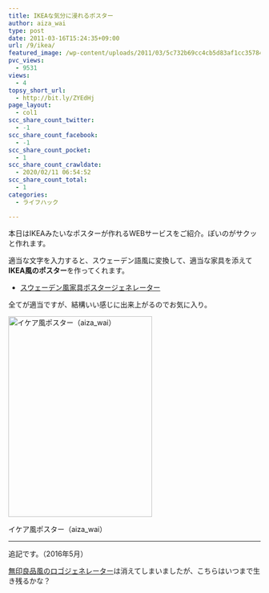 ```yaml
---
title: IKEAな気分に浸れるポスター
author: aiza_wai
type: post
date: 2011-03-16T15:24:35+09:00
url: /9/ikea/
featured_image: /wp-content/uploads/2011/03/5c732b69cc4cb5d83af1cc35784c1860.png
pvc_views:
  - 9531
views:
  - 4
topsy_short_url:
  - http://bit.ly/ZYEdHj
page_layout:
  - col1
scc_share_count_twitter:
  - -1
scc_share_count_facebook:
  - -1
scc_share_count_pocket:
  - 1
scc_share_count_crawldate:
  - 2020/02/11 06:54:52
scc_share_count_total:
  - 1
categories:
  - ライフハック

---
```

本日はIKEAみたいなポスターが作れるWEBサービスをご紹介。ぽいのがサクッと作れます。

<!--more-->

適当な文字を入力すると、スウェーデン語風に変換して、適当な家具を添えて**IKEA風のポスター**を作ってくれます。

  * <a href="http://www.blogadilla.com/2008/05/11/the-blogadilla-swedish-furniture-name-generator/" target="_blank">スウェーデン風家具ポスタージェネレーター</a>

全てが適当ですが、結構いい感じに出来上がるのでお気に入り。

<div id="attachment_58" style="width: 297px" class="wp-caption aligncenter">
  <a href="https://mujiota.com/wp-content/uploads/2011/03/ikeaPos_aiza_wai.jpg"><img aria-describedby="caption-attachment-58" class="size-medium wp-image-58" title="イケア風ポスター（aiza_wai）" src="https://mujiota.com/wp-content/uploads/2011/03/ikeaPos_aiza_wai-287x400.jpg" alt="イケア風ポスター（aiza_wai）" width="287" height="400" srcset="https://mujiota.com/wp-content/uploads/2011/03/ikeaPos_aiza_wai-287x400.jpg 287w, https://mujiota.com/wp-content/uploads/2011/03/ikeaPos_aiza_wai.jpg 400w" sizes="(max-width: 287px) 100vw, 287px" /></a>
  
  <p id="caption-attachment-58" class="wp-caption-text">
    イケア風ポスター（aiza_wai）
  </p>
</div>

* * *

追記です。（2016年5月）

[無印良品風のロゴジェネレーター][1]は消えてしまいましたが、こちらはいつまで生き残るかな？

 [1]: https://mujiota.com/421/muji-label/
